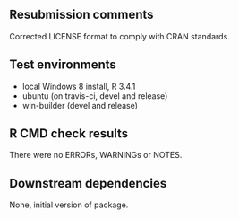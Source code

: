## Resubmission comments

Corrected LICENSE format to comply with CRAN standards.

## Test environments

* local Windows 8 install, R 3.4.1
* ubuntu (on travis-ci, devel and release)
* win-builder (devel and release)

## R CMD check results

There were no ERRORs, WARNINGs or NOTES.

## Downstream dependencies

None, initial version of package.

